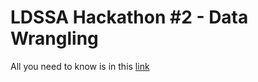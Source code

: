 # LDSSA Hackathon #2 - Data Wrangling

All you need to know is in this [link](https://docs.google.com/document/d/1yeG2xfxmfAKfyxfPUQPSo8RzOM5ZCLLmtDrpPT37TJM/edit?usp=sharing) 
